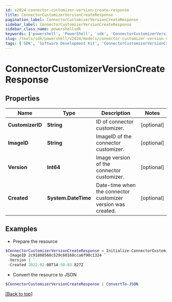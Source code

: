 ```yaml
---
id: v2024-connector-customizer-version-create-response
title: ConnectorCustomizerVersionCreateResponse
pagination_label: ConnectorCustomizerVersionCreateResponse
sidebar_label: ConnectorCustomizerVersionCreateResponse
sidebar_class_name: powershellsdk
keywords: ['powershell', 'PowerShell', 'sdk', 'ConnectorCustomizerVersionCreateResponse', 'V2024ConnectorCustomizerVersionCreateResponse'] 
slug: /tools/sdk/powershell/v2024/models/connector-customizer-version-create-response
tags: ['SDK', 'Software Development Kit', 'ConnectorCustomizerVersionCreateResponse', 'V2024ConnectorCustomizerVersionCreateResponse']
---
```



# ConnectorCustomizerVersionCreateResponse

## Properties

Name | Type | Description | Notes
------------ | ------------- | ------------- | -------------
**CustomizerID** | **String** | ID of connector customizer. | [optional] 
**ImageID** | **String** | ImageID of the connector customizer. | [optional] 
**Version** | **Int64** | Image version of the connector customizer. | [optional] 
**Created** | **System.DateTime** | Date-time when the connector customizer version was created. | [optional] 

## Examples

- Prepare the resource
```powershell
$ConnectorCustomizerVersionCreateResponse = Initialize-ConnectorCustomizerVersionCreateResponse  -CustomizerID b07dc46a-1498-4de8-bfbb-259a68e70c8a `
 -ImageID 2c91808568c529c60168cca6f90c1324 `
 -Version 1 `
 -Created 2022-02-08T14:50:03.827Z
```

- Convert the resource to JSON
```powershell
$ConnectorCustomizerVersionCreateResponse | ConvertTo-JSON
```


[[Back to top]](#) 

